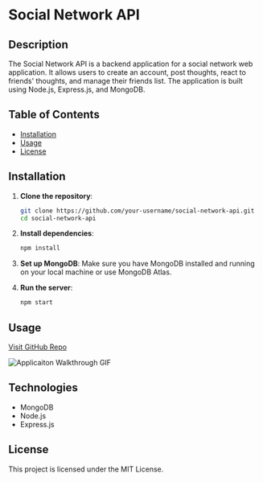 # Social Network API

## Description

The Social Network API is a backend application for a social network web application. It allows users to create an account, post thoughts, react to friends' thoughts, and manage their friends list. The application is built using Node.js, Express.js, and MongoDB.

## Table of Contents

- [Installation](#installation)
- [Usage](#usage)
- [License](#license)

## Installation

1. **Clone the repository**:
    ```sh
    git clone https://github.com/your-username/social-network-api.git
    cd social-network-api
    ```

2. **Install dependencies**:
    ```sh
    npm install
    ```

3. **Set up MongoDB**:
    Make sure you have MongoDB installed and running on your local machine or use MongoDB Atlas.

4. **Run the server**:
    ```sh
    npm start
    ```

## Usage

[Visit GitHub Repo](https://github.com/Jakostein97/social-network-api)

![Applicaiton Walkthrough GIF](assets/images/screenshot.png)

## Technologies

- MongoDB
- Node.js
- Express.js

## License

This project is licensed under the MIT License.
